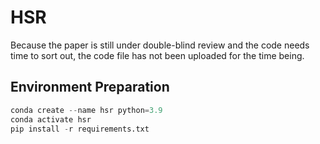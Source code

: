 # HSR

Because the paper is still under double-blind review and the code needs time to sort out, the code file has not been uploaded for the time being.

## Environment Preparation

```python
conda create --name hsr python=3.9
conda activate hsr
pip install -r requirements.txt
```
